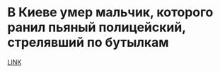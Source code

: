 # В Киеве умер мальчик, которого ранил пьяный полицейский, стрелявший по бутылкам 



[LINK](https://varlamov.ru/3465134.html)